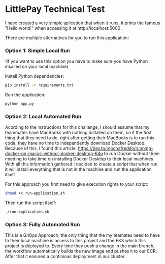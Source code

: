 # LittlePay Technical Test
 I have created a very simple aplication that when it runs, it prints the famous "Hello world!" when accessing it at http://localhost:5000 .

 There are multiple alternatives for you to run this application:

 ### Option 1: Simple Local Run
 (If you want to use this option you have to make sure you have Python insalled on your local machine)

 Install Python dependencies:
 ```bash
 pip install -r requirements.txt
 ```
 Run the application:
 ```bash
 python app.py
 ```

 ### Option 2: Local Automated Run
 Acording to the instructions for this challange, I should assume that my teammates have MacBooks with nothing installed on them, so if the first thing that they need to do, right after getting their MacBooks is to run this code, they have no time to independently download Docker Desktop. Because of this, I found this article: https://dev.to/mochafreddo/running-docker-on-macos-without-docker-desktop-64o to run Docker without them needing to take time on installing Docker Desktop to their local machines. With all this information gathered I decided to create a script that when run, it will install everything that is not in the machine and run the application itself
 
 For this approach you first need to give execution rights to your script:
 ```bash
 chmod +x run-application.sh
 ```

 Then run the script itself:
 ```bash
 ./run-application.sh
 ```

 ### Option 3: Fully Automated Run
 This is a GitOps Approach, the only thing that the my teamates need to have to their local machine is access to this project and the EKS which this project is deployed to. Every time they push a change in the main branch, the workflow automatically builds the new image and pushes it to our ECR. After that it ensured a continious deployment in our cluster.